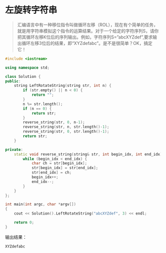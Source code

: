 # 左旋转字符串

> 汇编语言中有一种移位指令叫做循环左移（ROL），现在有个简单的任务，就是用字符串模拟这个指令的运算结果。对于一个给定的字符序列S，请你把其循环左移K位后的序列输出。例如，字符序列S=”abcXYZdef”,要求输出循环左移3位后的结果，即“XYZdefabc”。是不是很简单？OK，搞定它！

``` cpp
#include <iostream>

using namespace std;

class Solution {
public:
    string LeftRotateString(string str, int n) {
        if (str.empty() || n < 0) {
            return "";
        }
        n %= str.length();
        if (n == 0) {
            return str;
        }
        reverse_string(str, 0, n-1);
        reverse_string(str, n, str.length()-1);
        reverse_string(str, 0, str.length()-1);
        return str;
    }

private:
    static void reverse_string(string& str, int begin_idx, int end_idx) {
        while (begin_idx < end_idx) {
            char ch = str[begin_idx];
            str[begin_idx] = str[end_idx];
            str[end_idx] = ch;
            begin_idx++;
            end_idx--;
        }
    }
};

int main(int argc, char *argv[])
{
    cout << Solution().LeftRotateString("abcXYZdef", 3) << endl;

    return 0;
}
```

输出结果：

``` txt
XYZdefabc
```